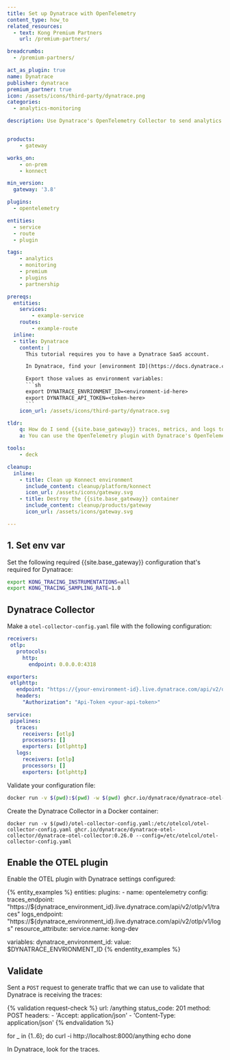 ```yaml
---
title: Set up Dynatrace with OpenTelemetry
content_type: how_to
related_resources:
  - text: Kong Premium Partners
    url: /premium-partners/

breadcrumbs:
  - /premium-partners/

act_as_plugin: true
name: Dynatrace
publisher: dynatrace
premium_partner: true
icon: /assets/icons/third-party/dynatrace.png
categories:
  - analytics-monitoring

description: Use Dynatrace's OpenTelemetry Collector to send analytics and monitoring data to Dynatrace dashboards.


products:
    - gateway

works_on:
    - on-prem
    - konnect

min_version:
  gateway: '3.8'

plugins:
  - opentelemetry

entities: 
  - service
  - route
  - plugin

tags:
    - analytics
    - monitoring
    - premium
    - plugins
    - partnership

prereqs:
  entities:
    services:
        - example-service
    routes:
        - example-route
  inline:
  - title: Dynatrace
    content: |
      This tutorial requires you to have a Dynatrace SaaS account.

      In Dynatrace, find your [environment ID](https://docs.dynatrace.com/docs/discover-dynatrace/get-started/monitoring-environment#environment-id) and [generate an API token](https://docs.dynatrace.com/docs/discover-dynatrace/references/dynatrace-api/basics/dynatrace-api-authentication#create-token).

      Export those values as environment variables:
      ```sh
      export DYNATRACE_ENVRIONMENT_ID=<environment-id-here>
      export DYNATRACE_API_TOKEN=<token-here>
      ```
    icon_url: /assets/icons/third-party/dynatrace.svg

tldr:
    q: How do I send {{site.base_gateway}} traces, metrics, and logs to Dynatrace?
    a: You can use the OpenTelemetry plugin with Dynatrace's OpenTelemetry Collector to send analytics and monitoring data to Dynatrace dashboards.

tools:
    - deck

cleanup:
  inline:
    - title: Clean up Konnect environment
      include_content: cleanup/platform/konnect
      icon_url: /assets/icons/gateway.svg
    - title: Destroy the {{site.base_gateway}} container
      include_content: cleanup/products/gateway
      icon_url: /assets/icons/gateway.svg

---
```


## 1. Set env var

Set the following required {{site.base_gateway}} configuration that's required for Dynatrace:

```sh
export KONG_TRACING_INSTRUMENTATIONS=all
export KONG_TRACING_SAMPLING_RATE=1.0
```

## Dynatrace Collector

Make a `otel-collector-config.yaml` file with the following configuration:

```yaml
receivers:
 otlp:
   protocols:
     http:
       endpoint: 0.0.0.0:4318

exporters:
 otlphttp:
   endpoint: "https://{your-environment-id}.live.dynatrace.com/api/v2/otlp"
   headers: 
     "Authorization": "Api-Token <your-api-token>"

service:
 pipelines:
   traces:
     receivers: [otlp]
     processors: []
     exporters: [otlphttp]
   logs:
     receivers: [otlp]
     processors: []
     exporters: [otlphttp]
```

Validate your configuration file:
```sh
docker run -v $(pwd):$(pwd) -w $(pwd) ghcr.io/dynatrace/dynatrace-otel-collector/dynatrace-otel-collector:0.26.0 validate --config=$(pwd)/otel-collector-config.yaml
```

Create the Dynatrace Collector in a Docker container:
```
docker run -v $(pwd)/otel-collector-config.yaml:/etc/otelcol/otel-collector-config.yaml ghcr.io/dynatrace/dynatrace-otel-collector/dynatrace-otel-collector:0.26.0 --config=/etc/otelcol/otel-collector-config.yaml
```

## Enable the OTEL plugin

Enable the OTEL plugin with Dynatrace settings configured:

{% entity_examples %}
entities:
    plugins:
    - name: opentelemetry
      config:
        traces_endpoint: "https://${dynatrace_environment_id}.live.dynatrace.com/api/v2/otlp/v1/traces"
        logs_endpoint: "https://${dynatrace_environment_id}.live.dynatrace.com/api/v2/otlp/v1/logs"
        resource_attribute:
          service.name: kong-dev

variables:
  dynatrace_environment_id:
    value: $DYNATRACE_ENVRIONMENT_ID
{% endentity_examples %}

## Validate

Sent a `POST` request to generate traffic that we can use to validate that Dynatrace is receiving the traces:

{% validation request-check %}
url: /anything
status_code: 201
method: POST
headers:
    - 'Accept: application/json'
    - 'Content-Type: application/json'
{% endvalidation %}

for _ in {1..6}; do
  curl -i http://localhost:8000/anything
  echo
done

In Dynatrace, look for the traces.
